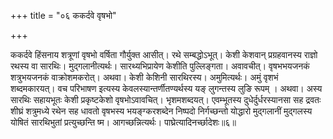 +++
title = "०६ ककर्दवे वृषभो"

+++

ककर्दवे हिंसनाय शत्रूणां वृषभो वर्षिता गौर्युक्त आसीत्। रथे सम्बद्धोऽभूत्। केशी केशवान् प्रग्रहवानस्य राज्ञो रथस्य वा सारथिः। मुद्गलानीत्यर्थः। सारथ्यभिप्रायेण केशीति पुल्लिङ्गता। अवावचीत्। वृषभभयजनकं शत्रुभयजनकं वाक्रोशमकरोत्। अथवा। केशी केशिनी सारथिरस्य। अमुमित्यर्थः। अमुं वृशभं शब्दमकारयत्। वच परिभाषण इत्यस्य केवलस्यान्तर्णीतण्यर्थस्य यङ् लुगन्तस्य लुङि रूपम् । अथवा। अस्य सारथिः सहायभूतः केशी प्रकृष्टकेशो वृषभोऽवावचित्। भृशमशब्दयत्। एवम्भूतस्य दुधेर्दुर्धरस्यानसा सह द्रवतः शीघ्रं शत्रुमध्ये रथेन सह धावतो वृषभस्य भयङ्ग्करशब्देन निष्पदो निर्गच्छन्तो योद्धारो मुद्गलानीं मुद्गलस्य योषितं सारथिभुतां प्रत्युच्छन्ति ष्म। आगच्छन्नित्यर्थः। पाघ्रेत्यादिनर्च्छादेशः॥६॥